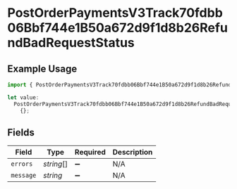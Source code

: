 # PostOrderPaymentsV3Track70fdbb06Bbf744e1B50a672d9f1d8b26RefundBadRequestStatus

## Example Usage

```typescript
import { PostOrderPaymentsV3Track70fdbb06Bbf744e1B50a672d9f1d8b26RefundBadRequestStatus } from "@dhaba/safepay-ts/models/operations";

let value:
  PostOrderPaymentsV3Track70fdbb06Bbf744e1B50a672d9f1d8b26RefundBadRequestStatus =
    {};
```

## Fields

| Field              | Type               | Required           | Description        |
| ------------------ | ------------------ | ------------------ | ------------------ |
| `errors`           | *string*[]         | :heavy_minus_sign: | N/A                |
| `message`          | *string*           | :heavy_minus_sign: | N/A                |